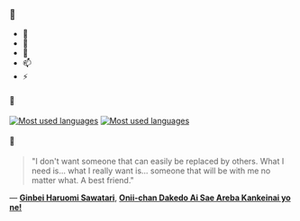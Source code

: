 ### 👋

- 🔭
- 🌱
- 💬
- 📫
- ⚡

#### 🧏

[![Most used languages](https://github-readme-stats-aynah.vercel.app/api/top-langs/?username=aynh&theme=solarized-dark&langs_count=6&layout=compact&hide_title=true)](https://github.com/anuraghazra/github-readme-stats#gh-dark-mode-only)
[![Most used languages](https://github-readme-stats-aynah.vercel.app/api/top-langs/?username=aynh&theme=solarized-light&langs_count=6&layout=compact&hide_title=true)](https://github.com/anuraghazra/github-readme-stats#gh-light-mode-only)

#### 💬

> "I don't want someone that can easily be replaced by others. What I need is... what I really want is... someone that will be with me no matter what. A best friend."

&mdash; [**Ginbei Haruomi Sawatari**](https://myanimelist.net/character.php?q=Ginbei%20Haruomi%20Sawatari&cat=character), [**Onii-chan Dakedo Ai Sae Areba Kankeinai yo ne!**](https://myanimelist.net/search/all?q=Onii-chan%20Dakedo%20Ai%20Sae%20Areba%20Kankeinai%20yo%20ne!&cat=all)
